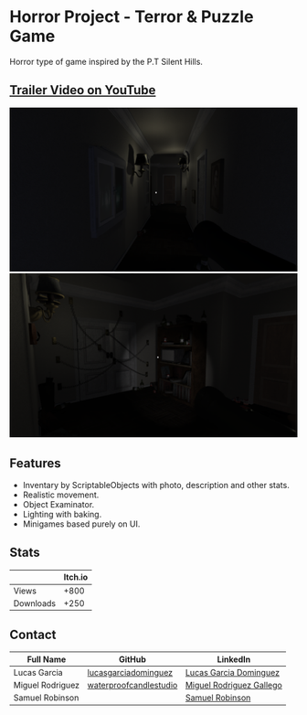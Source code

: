 # Horror Project - Terror & Puzzle Game

Horror type of game inspired by the P.T Silent Hills. 

## <a href="https://youtu.be/vVJ0DhUESY4?si=snsCS6nh3vyk_vWx"> Trailer Video on YouTube </a>

<img src="https://github.com/lucasgarciadominguez/Assets/blob/main/Captura4.png" width="800">

<img src="https://github.com/lucasgarciadominguez/Assets/blob/main/Captura5.png" width="800">

## Features

  * Inventary by ScriptableObjects with photo, description and other stats.
  * Realistic movement.
  * Object Examinator.
  * Lighting with baking.
  * Minigames based purely on UI.

## Stats

<table>
      <thead>
        <tr>
          <th></th>
          <th>Itch.io</th>
        </tr>
      </thead>
      <tbody>
            <tr>
              <td>Views</td>
              <td>+800</td>
            </tr>
            <tr>
              <td>Downloads</td>
              <td>+250</td>
            </tr>
      </tbody>
  </table>

## Contact

<table>
      <thead>
        <tr>
          <th>Full Name</th>
          <th>GitHub</th>
          <th>LinkedIn</th>
        </tr>
      </thead>
      <tbody>
            <tr>
              <td>Lucas Garcia</td>
              <td><a href="https://github.com/lucasgarciadominguez">lucasgarciadominguez</a></td>
              <td><a href="https://www.linkedin.com/in/lucas-garcia-dominguez/">Lucas Garcia Dominguez</a></td>
            </tr>
            <tr>
              <td>Miguel Rodriguez</td>
              <td><a href="https://github.com/waterproofcandlestudio">waterproofcandlestudio</a></td>
              <td><a href="https://www.linkedin.com/in/miguel-rodriguez-gallego/">Miguel Rodriguez Gallego<a/></td>
            </tr>
            <tr>
              <td>Samuel Robinson</td>
              <td></td>
              <td><a href="https://www.linkedin.com/in/samuel-robinson-210232268/">Samuel Robinson<a/></td>
            </tr>
      </tbody>
  </table>
